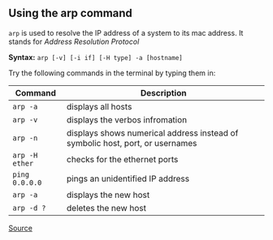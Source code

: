 ## Using the arp command ##

`arp` is used to resolve the IP address of a system to its mac address. It stands for *Address Resolution Protocol*

**Syntax:**
`arp [-v] [-i if] [-H type] -a [hostname]`

Try the following commands in the terminal by typing them in:

Command | Description
---------------------|----------------------------------------------------
`arp -a` | displays all hosts
`arp -v`| displays the verbos infromation
`arp -n` | displays shows numerical address instead of symbolic host, port, or usernames
`arp -H ether` | checks for the ethernet ports
`ping 0.0.0.0` | pings an unidentified IP address
`arp -a` | displays the new host
`arp -d ?` | deletes the new host


[Source](https://www.geeksforgeeks.org/arp-command-in-linux-with-examples/)
